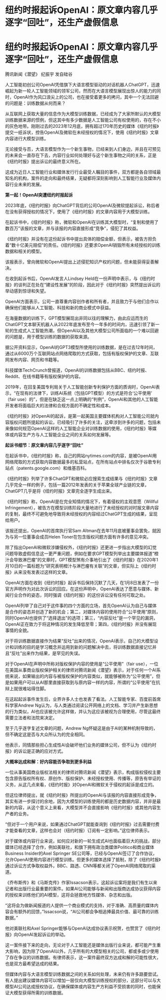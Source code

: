 # 纽约时报起诉OpenAI：原文章内容几乎逐字“回吐”，还生产虚假信息

# 纽约时报起诉OpenAI：原文章内容几乎逐字“回吐”，还生产虚假信息

腾讯新闻《潜望》 纪振宇 发自硅谷

人工智能初创公司OpenAI凭借旗下大语言模型驱动的对话机器人ChatGPT，迅速崛起为新一轮人工智能领域的领军公司，然而在大语言模型展现出惊人的能力的同时，OpenAI作为风口浪尖上的公司，也在接受着更多的拷问，其中一个无法回避的问题是：训练数据从何而来？

从互联网上获取大量的信息作为大模型训练数据，已经成为了大家所默认的大模型训练数据来源的惯例，但这其中有多少数据是人工智能公司有权使用的，存在不小的灰色地带。刚刚过去的2023年12月底，拥有超过170年历史的媒体《纽约时报》提交一纸诉状，控告OpenAI及微软在未经授权的情况下，使用《纽约时报》文章内容进行大模型训练。

无论接受与否，大语言模型作为一个新生事物，已经来到人们身边，并且在可预见的未来会一直存在下去，内容行业如何处理好与这个新生事物之间的关系，正是《纽约时报》提出诉讼的最终意义所在。

这成为近日人工智能行业和媒体发行行业最受人瞩目的事件，双方都是各自领域最知名的机构，案件的走向和最终结果，无疑都将深刻影响到人工智能行业及媒体内容行业未来的发展。

**第一起！OpenAI突遭纽约时报起诉**

2023年底，《纽约时报》向ChatGPT背后的公司OpenAI及微软提起诉讼，称后者在没有获得授权的情况下，使用了《纽约时报》的文章内容用于大模型训练。

在起诉书中，《纽约时报》称，微软和OpenAI在训练其大模型时，“复制和使用了数百万”该报的文章，并与该报的内容直接形成“竞争”，侵犯了其权益。

《纽约时报》并没有在这份起诉书中提出具体的赔偿金额，但表示，被告方担负着“数十亿美元赔偿”的责任。《纽约时报》还要求OpenAI销毁所有未经授权的训练数据和相关的模型。

该报表示，曾向微软和OpenAI提出上述侵犯知识产权的问题，但未能获得妥善解决。

在收到起诉书后，OpenAI发言人Lindsey
Held在一份声明中表示，与《纽约时报》的谈判正在处在“建设性发展”的阶段，因此对于《纽约时报》突然提出诉讼的举动感到惊讶和失望。

OpenAI方面表示，公司一直尊重内容创作者和所有者，并且致力于与他们合作以确保他们能够从人工智能、科技和新的商业模式中获益。

在海量数据的训练下，GPT模型展现出非同以往的理解力，由此应运而生的ChatGPT文本聊天机器人从2022年底发布至今一年多的时间内，迅速引领了新一轮的生成式人工智能热潮，但OpenAI以及其他大模型公司所面临的一个难以回避的问题是，用于模型训练的数据的获取来源。

据公开资料显示，OpenAI的GPT3模型所使用的训练数据，是在过去12年时间，通过从6000万个互联网站点网络爬取的方式获取，包括有版权保护的文章、互联网发布内容、网页和书籍等。

科技媒体TechCrunch曾报道，OpenAI的训练数据包括从BBC、纽约时报、Reddit、在线书籍等有版权保护的内容。

2019年，在回复美国专利局关于人工智能创新专利保护方面的质询时，OpenAI表示，“在现有的法律下，训练AI系统（包括GPT模型）的方式是符合‘公平使用’
（fair use）的”，但是在缺乏这一点上明确的“判例”，OpenAI和其他的人工智能开发者将面临巨大的法律和合规方面的不确定性和成本。

《纽约时报》对OpenAI的起诉，是第一起美国主要媒体机构对人工智能公司就内容版权问题所提起的诉讼，已经吸引了许多的关注，这牵涉到许多的问题，包括未来像如何规范OpenAI这样的人工智能企业对训练数据的使用，《纽约时报》等媒体或内容生产方与人工智能企业之间的关系如何发展等。

**起诉书细节：原文章内容几乎逐字“回吐”**

在起诉书中，《纽约时报》称，自己的网站nytimes.com的内容，是被OpenAI用网络爬取的方式获取内容数据最多的私营站点，在所有站点中排名仅次于谷歌专利站点（patents.google.com）和维基百科。

《纽约时报》列举了许多ChatGPT和微软必应搜索生成结果与《纽约时报》文章几乎完全一样的例子，包括一篇2012年发表的关于苹果全球产业链的文章，ChatGPT几乎是将《纽约时报》文章完全逐字生成出来。

《纽约时报》称，OpenAI是在完全知情的情况下，有着侵权的主观意愿（Willful
Infringement），被告方在模型训练阶段大量地进行了未经授权的对时报文章内容的复制，最终不可避免地导致将未经授权的内容经过ChatGPT生成的结果，呈现给用户。

该报还提出，OpenAI的首席执行官Sam Altman在去年11月底被董事会罢免，就因为与另一位董事会成员Helen
Toner在包含版权问题方面有许多的意见冲突。

除了指出OpenAI和微软涉嫌侵权外，《纽约时报》还更进一步指出大模型的幻觉问题导致虚假信息这一更严重问题，例如在要求GPT模型列举出主要媒体报道“橙汁会导致淋巴瘤”的文章时，GPT模型煞有介事地引出了《纽约时报》在2020年1月10日的一篇标题为“研究表明橙汁与淋巴瘤有关联”的文章，但实际上《纽约时报》从来没有发表过这样的文章。

OpenAI方面在收到《纽约时报》起诉书后保持沉默了几天，在1月8日发表了一份官方声明作为对此次诉讼的回应。在这份声明中，OpenAI表达了愿意与媒体、新闻行业合作的姿态，同时强调《纽约时报》的这份诉讼没有任何可取之处。

OpenAI列举了自己对于这件事的四个方面的立场，首先OpenAI认为自己与媒体是合作的姿态并创造了新的机会；第二，对媒体内容的使用符合“公平使用”原则，同时OpenAI也提供了“选择退出”的选项；第三，“内容反吐”是一个罕见的漏洞，OpenAI正在致力于将这种情况的发生降低至零；第四，《纽约时报》并没有展现事情的全貌。

对于将训练数据直接作为结果“反吐”出来的情况，OpenAI表示，自己的大模型设计和训练的目的是学习概念并运用到新的问题解决中去，将训练数据直接记忆并且“反吐”出来作为结果，是罕见的失误。

对于OpenAI在声明中所称对版权保护内容的使用是“公平使用”（fair
use），一位在美国从事商业版权保护相关的律师对腾讯新闻《潜望》表示，对于任何一个AI系统来说，如果输出的内容与被版权保护的内容类似，就能够被称为“公平使用”，但是如果用户可以从AI那里直接获取到与原内容一样的内容，所谓的“公平使用”在抗辩上就很难站得住脚。

在这起起诉事件发生后，业界许多人士也发表了看法。人工智能专家、百度前首席科学家Andrew
Ng认为，与人类通过阅读公开网络上的文档、学习并产生新思想的行为类似，AI也应该被允许这样做，并认为这应该被视为合理使用，尽管这最终需要立法者和法院来决定。

至于几乎逐字复述文章的问题，Andrew Ng怀疑这是由于AI的某种机制导致的，但不确定这是否与大众所认为的完全相同。

他表示，同情那些担心生成性AI会破坏他们业务的媒体公司，但不认为《纽约时报》的诉讼是正确的应对方式。

**大概率达成和解：好内容能否争取到更多利益**

一位从事美国商业版权法相关的律师对腾讯新闻《潜望》表示，构成版权侵权主要包含原告版权所有权、原创作、版权保护、未经授权使用、传播等，原告有举证的义务，从这几点来看，《纽约时报》对OpenAI和微软关于侵权的起诉是成立的。

但这位律师提出，就《纽约时报》所提出的OpenAI与该报的内容直接形成竞争，其实有进一步探讨的余地，因为大模型的训练使用的都是历史数据内容，并非是最新的内容，从这个意义上来看，大模型并不会直接影响《纽约时报》或其他内容生产者的业务。

“但对于一个用户来说，如果通过ChatGPT就能查询到《纽约时报》过去需要付费才能查看的文章，这样也会对（纽约时报）订阅有一定影响。”这位律师表示。

对于媒体或内容行业来说，如何应对新的一轮生成式AI也面临着巨大的挑战，部分媒体已经选择了合作，例如美联社，和旗下拥有政治类媒体Politico和商业媒体Business
Insider的Axel Springer
SE公司等，已经与OpenAI签订了合作协议，允许OpenAI使用内容进行模型训练。但更多的媒体选择了抵制，除了《纽约时报》通过诉讼方式争取权益外，BBC、路透、CNN等都关闭了OpenAI网络爬取的渠道。

《乔布斯传》和《马斯克传》作家Issacson表示，这起诉讼案将是我们有生以来记者和出版行业最重要的案件。如果AI公司能够与新闻和出版商达成协议获得内容的授权来训练他们的AI模型，这将会拯救地方性媒体、杂志和出版。

“这将会为做新闻报道的人提供一个商业模式的支持，对于准确、高质量的媒体内容会有额外的回馈，”Issacson说，“AI公司都会争相追捧最具价值、最可靠的训练数据。”

他对美联社和Axel Springer能够与OpenAI达成协议表示祝贺，也赞赏了《纽约时报》向OpenAI发起诉讼的举动。

这一案件接下来的走向，无论对于人工智能还是媒体出版行业来说，都可能产生重大影响，因为除了OpenAI以外，几乎所有的大模型相关的公司，都或多或少使用了存在争议的训练数据。有律师表示，这一案件最终双方达成和解的可能性很大，也是双方最希望达成的结果。

但媒体内容与大语言模型训练数据之间的关系如何处理，未来仍有许多路要尝试。有人提出建议媒体内容可以增加一层仅向大模型训练授权的部分，这部分可以与大模型AI公司达成授权协议，在确保媒体或内容生产方利益不受损害的同时，也能保证大模型获得所需的训练数据。

